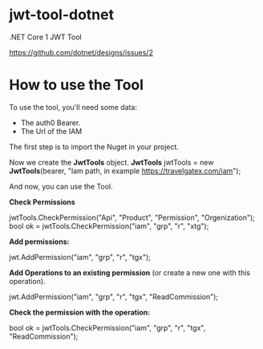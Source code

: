 # jwt-tool-dotnet
.NET Core 1 JWT Tool 

https://github.com/dotnet/designs/issues/2

# How to use the Tool

To use the tool, you'll need some data:
- The auth0 Bearer. 
- The Url of the IAM

The first step is to import the Nuget in your project.

Now we create the **JwtTools** object.
**JwtTools** jwtTools = new **JwtTools**(bearer, "Iam path, in example https://travelgatex.com/iam");

And now, you can use the Tool.

**Check Permissions**

jwtTools.CheckPermission("Api", "Product", "Permission", "Orgenization");
bool ok = jwtTools.CheckPermission("iam", "grp", "r", "xtg");

**Add permissions:**

jwt.AddPermission("iam", "grp", "r", "tgx");

**Add Operations to an existing permission** (or create a new one with this operation).

jwt.AddPermission("iam", "grp", "r", "tgx", "ReadCommission");

**Check the permission with the operation:**

bool ok = jwtTools.CheckPermission("iam", "grp", "r", "tgx", "ReadCommission");
